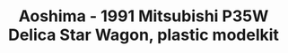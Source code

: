 ---
layout: product
title: "Aoshima - 1991 Mitsubishi P35W Delica Star Wagon, plastic modelkit"
price: "TBA" 
desc: "N/A"
img_path: "/assets/img/AO52334.jpg"
brand: "N/A"
available: false
special_offer: false
new: false
soon: false
cat: "010000"
subcat: "013700"
subsubcat: "0N/A"
sifra: "AO52334"
popular: true
---